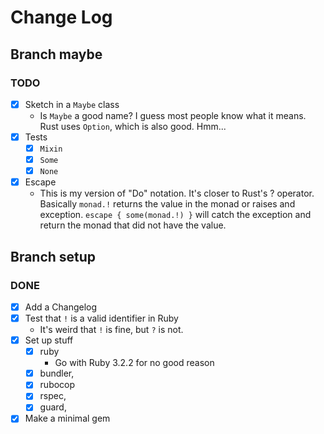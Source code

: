 # Change Log

## Branch maybe
### TODO
  - [X] Sketch in a `Maybe` class
    - Is `Maybe` a good name?  I guess most people know what it means.
      Rust uses `Option`, which is also good.  Hmm...
  - [X] Tests
    - [X] `Mixin`
    - [X] `Some`
    - [X] `None`
  - [X] Escape
    - This is my version of "Do" notation.  It's closer to Rust's ? operator.
      Basically `monad.!` returns the value in the monad or raises and exception.
      `escape { some(monad.!) }` will catch the exception and return the monad
      that did not have the value.

## Branch setup
### DONE
  - [X] Add a Changelog
  - [X] Test that `!` is a valid identifier in Ruby
    - It's weird that `!` is fine, but `?` is not.
  - [X] Set up stuff
    - [X] ruby
      - Go with Ruby 3.2.2 for no good reason
    - [X] bundler,
    - [X] rubocop
    - [X] rspec,
    - [X] guard,
  - [X] Make a minimal gem
